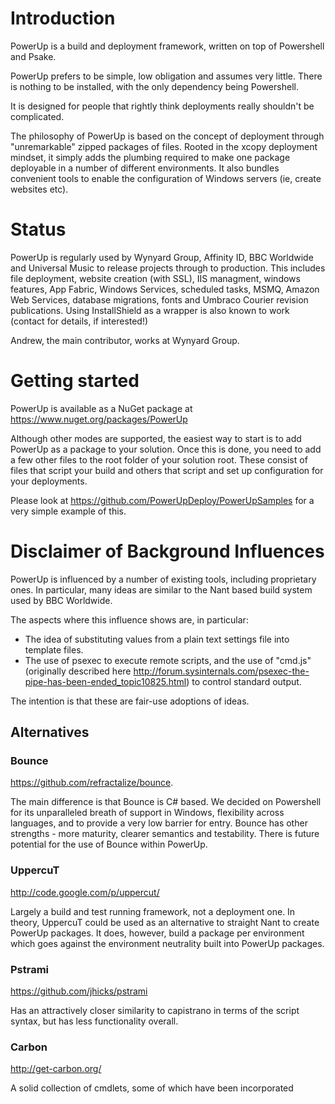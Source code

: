 # Introduction

PowerUp is a build and deployment framework, written on top of Powershell and Psake.  

PowerUp prefers to be simple, low obligation and assumes very little. 
There is nothing to be installed, with the only dependency being Powershell. 

It is designed for people that rightly think deployments really shouldn't be complicated. 

The philosophy of PowerUp is based on the concept of deployment through "unremarkable" zipped packages of files. 
Rooted in the xcopy deployment mindset, it simply adds the plumbing required to make one package deployable in a number of different environments.
It also bundles convenient  tools to enable the configuration of Windows servers (ie, create websites etc).

# Status

PowerUp is regularly used by Wynyard Group, Affinity ID, BBC Worldwide and Universal Music to release projects through to production. 
This includes file deployment, website creation (with SSL), IIS managment, windows features, App Fabric, Windows Services, scheduled tasks, MSMQ, Amazon Web Services, database migrations, fonts and Umbraco Courier revision publications. Using InstallShield as a wrapper is also known to work (contact for details, if interested!)

Andrew, the main contributor, works at Wynyard Group.

# Getting started

PowerUp is available as a NuGet package at https://www.nuget.org/packages/PowerUp

Although other modes are supported, the easiest way to start is to add PowerUp as a package to your solution.
Once this is done, you need to add a few other files to the root folder of your solution root. These consist of files that script your build and others that script and set up configuration for your deployments.

Please look at https://github.com/PowerUpDeploy/PowerUpSamples for a very simple example of this.

# Disclaimer of Background Influences

PowerUp is influenced by a number of existing tools, including proprietary ones.
In particular, many ideas are similar to the Nant based build system used by BBC Worldwide.

The aspects where this influence shows are, in particular:  
- The idea of substituting values from a plain text settings file into template files.  
- The use of psexec to execute remote scripts, and the use of "cmd.js" (originally described here http://forum.sysinternals.com/psexec-the-pipe-has-been-ended_topic10825.html) to control standard output.  

The intention is that these are fair-use adoptions of ideas.

## Alternatives

### Bounce
https://github.com/refractalize/bounce. 

The main difference is that Bounce is C# based. We decided on Powershell for its unparalleled breath of support in Windows, flexibility across languages, and to provide a very low barrier for entry. Bounce has other strengths - more maturity, clearer semantics and testability. There is future potential for the use of Bounce within PowerUp. 

### UppercuT
http://code.google.com/p/uppercut/

Largely a build and test running framework, not a deployment one.
In theory, UppercuT could be used as an alternative to straight Nant to create PowerUp packages.
It does, however, build a package per environment which goes against the environment neutrality built into PowerUp packages.

### Pstrami
https://github.com/jhicks/pstrami

Has an attractively closer similarity to capistrano in terms of the script syntax, but has less functionality overall.

### Carbon

http://get-carbon.org/

A solid collection of cmdlets, some of which have been incorporated
